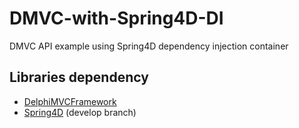 # DMVC-with-Spring4D-DI
DMVC API example using Spring4D dependency injection container

## Libraries dependency
* [DelphiMVCFramework](https://github.com/danieleteti/delphimvcframework)
* [Spring4D](https://bitbucket.org/sglienke/spring4d) (develop branch)
